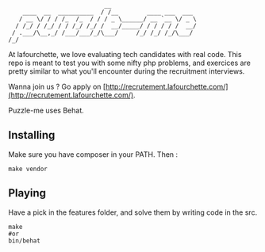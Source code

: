 ```
                           __
    ____  __  __________  / /__        ____ ___  ___
   / __ \/ / / /_  /_  / / / _ \______/ __ `__ \/ _ \
  / /_/ / /_/ / / /_/ /_/ /  __/_____/ / / / / /  __/
 / .___/\__,_/ /___/___/_/\___/     /_/ /_/ /_/\___/
/_/
```

At lafourchette, we love evaluating tech candidates with real code. This repo is meant
to test you with some nifty php problems, and exercices are pretty similar to what you'll
encounter during the recruitment interviews.

Wanna join us ? Go apply on [http://recrutement.lafourchette.com/](http://recrutement.lafourchette.com/).

Puzzle-me uses Behat.

## Installing
Make sure you have composer in your PATH. Then :
```
make vendor
```

## Playing
Have a pick in the features folder, and solve them by writing code in the src.
```
make
#or
bin/behat
```
